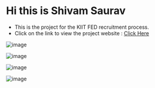 # Hi this is Shivam Saurav
- This is the project for the KIIT FED recruitment process.
- Click on the link to view the project website : <a href="https://shivamfed.netlify.app/">Click Here</a>

![image](https://github.com/im-ShivamSaurav/FED/assets/85785778/f001fe0f-52a3-42db-a9f6-8adfe7800a83)

![image](https://github.com/im-ShivamSaurav/FED/assets/85785778/85f72beb-ba34-41be-89ca-9a211cfbad65)

![image](https://github.com/im-ShivamSaurav/FED/assets/85785778/8bb1e2d7-1a00-44d0-a980-1f6727de4e9e)

![image](https://github.com/im-ShivamSaurav/FED/assets/85785778/afbfe445-6871-46a0-aefb-4895b2554e39)
